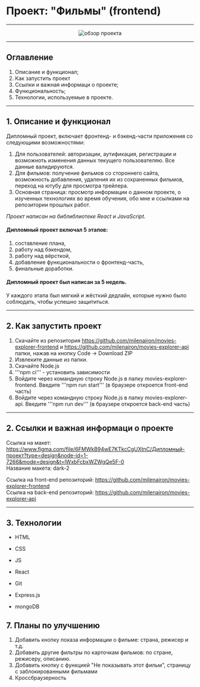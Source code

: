 # Проект: "Фильмы" (frontend)

---

<div align="center">
<img src='/src/images/Обзор многостраничного сайта.gif' alt='обзор проекта'>
</div>

---

## Оглавление

1. Описание и функционал;
2. Как запустить проект
3. Ссылки и важная информаци о проекте;
4. Функциональность;
5. Технологии, используемые в проекте.

---

## 1. Описание и функционал

Дипломный проект, включает фронтенд- и бэкенд-части приложения со следующими возможностями:

1. Для пользователей: авторизации, аутификация, регистрации и возможноть изменения данных текущего пользователяю. Все данные валидируются.
2. Для фильмов: получение фильмов со стороннего сайта, возможность добавления, удаления их из сохраненных фильмов, переход на ютубу для просмотра трейлера.
3. Основная страница: просмотр информации о данном проекте, о изученных технологиях во время обучения, обо мне и ссылками на репозитории прошлых работ.

_Проект написан на библиблиотеке React и JavaScript._

#### Дипломный проект включал 5 этапов:

1. составление плана,
2. работу над бэкендом,
3. работу над вёрсткой,
4. добавление функциональности о фронтенд-часть,
5. финальные доработки.

#### Дипломный проект был написан за 5 недель.

У каждого этапа был мягкий и жёсткий дедлайн, которые нужно было соблюдать, чтобы успешно защититься.

---

## 2. Как запустить проект

1. Скачайте из репозитория https://github.com/milenairon/movies-explorer-frontend и https://github.com/milenairon/movies-explorer-api папки, нажав на кнопку Code → Download ZIP
2. Извлеките данные из папки.
3. Скачайте Node.js
4. '''npm ci''' - установить зависимости
5. Войдите через командную строку Node.js в папку movies-explorer-frontend. Введите '''npm run start''' (в браузере откроется front-end часть)
6. Войдите через командную строку Node.js в папку movies-explorer-api. Введите '''npm run dev''' (в браузере откроется back-end часть)

---

## 2. Ссылки и важная информаци о проекте

Ссылка на макет: https://www.figma.com/file/6FMWkB94wE7KTkcCgUXtnC/Дипломный-проект?type=design&node-id=1-7266&mode=design&t=lWxbFcbxWZWgQe5F-0<br>
Название макета: dark-2 <br>

Ссылка на front-end репозиторий: https://github.com/milenairon/movies-explorer-frontend <br>
Ссылка на back-end репозиторий: https://github.com/milenairon/movies-explorer-api

---

## 3. Технологии

 <ul className="techs__items">
        <li className="techs__item">
          <p className="techs__tech">HTML</p>
        </li>
        <li className="techs__item">
          <p className="techs__tech">CSS</p>
        </li>
        <li className="techs__item">
          <p className="techs__tech">JS</p>
        </li>
        <li className="techs__item">
          <p className="techs__tech">React</p>
        </li>
        <li className="techs__item">
          <p className="techs__tech">Git</p>
        </li>
        <li className="techs__item">
          <p className="techs__tech">Express.js</p>
        </li>
        <li className="techs__item">
          <p className="techs__tech">mongoDB</p>
        </li>
 </ul>

## 7. Планы по улучшению

1. Добавить кнопку показа информации о фильме: страна, режисер и т.д.
2. Добавить другие фильтры по карточкам фильмов: по стране, режисеру, описанию.
3. Добавить кнопку с функцией "Не показывать этот фильм", страницу с заблокированными фильмами
4. Кроссбраузерность
